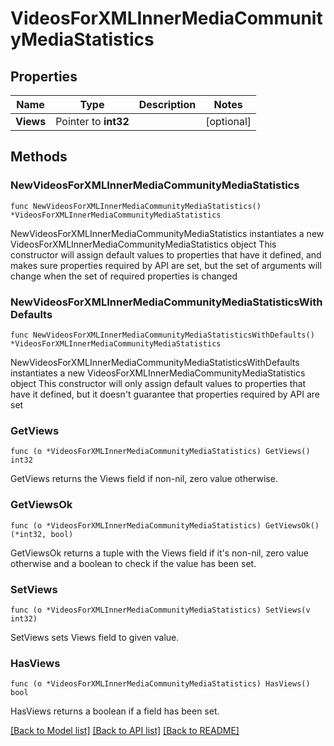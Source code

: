 # VideosForXMLInnerMediaCommunityMediaStatistics

## Properties

Name | Type | Description | Notes
------------ | ------------- | ------------- | -------------
**Views** | Pointer to **int32** |  | [optional] 

## Methods

### NewVideosForXMLInnerMediaCommunityMediaStatistics

`func NewVideosForXMLInnerMediaCommunityMediaStatistics() *VideosForXMLInnerMediaCommunityMediaStatistics`

NewVideosForXMLInnerMediaCommunityMediaStatistics instantiates a new VideosForXMLInnerMediaCommunityMediaStatistics object
This constructor will assign default values to properties that have it defined,
and makes sure properties required by API are set, but the set of arguments
will change when the set of required properties is changed

### NewVideosForXMLInnerMediaCommunityMediaStatisticsWithDefaults

`func NewVideosForXMLInnerMediaCommunityMediaStatisticsWithDefaults() *VideosForXMLInnerMediaCommunityMediaStatistics`

NewVideosForXMLInnerMediaCommunityMediaStatisticsWithDefaults instantiates a new VideosForXMLInnerMediaCommunityMediaStatistics object
This constructor will only assign default values to properties that have it defined,
but it doesn't guarantee that properties required by API are set

### GetViews

`func (o *VideosForXMLInnerMediaCommunityMediaStatistics) GetViews() int32`

GetViews returns the Views field if non-nil, zero value otherwise.

### GetViewsOk

`func (o *VideosForXMLInnerMediaCommunityMediaStatistics) GetViewsOk() (*int32, bool)`

GetViewsOk returns a tuple with the Views field if it's non-nil, zero value otherwise
and a boolean to check if the value has been set.

### SetViews

`func (o *VideosForXMLInnerMediaCommunityMediaStatistics) SetViews(v int32)`

SetViews sets Views field to given value.

### HasViews

`func (o *VideosForXMLInnerMediaCommunityMediaStatistics) HasViews() bool`

HasViews returns a boolean if a field has been set.


[[Back to Model list]](../README.md#documentation-for-models) [[Back to API list]](../README.md#documentation-for-api-endpoints) [[Back to README]](../README.md)



